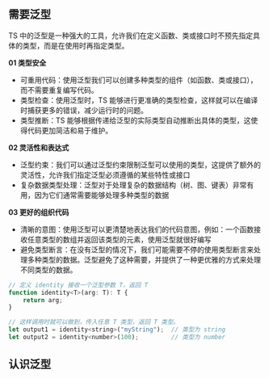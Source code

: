 ## 需要泛型

TS 中的泛型是一种强大的工具，允许我们在定义函数、类或接口时不预先指定具体的类型，而是在使用时再指定类型。

**01 类型安全**

- 可重用代码：使用泛型我们可以创建多种类型的组件（如函数、类或接口），而不需要重复编写代码。
- 类型检查：使用泛型时，TS 能够进行更准确的类型检查，这样就可以在编译时捕获更多的错误，减少运行时的问题。
- 类型推断：TS 能够根据传递给泛型的实际类型自动推断出具体的类型，这使得代码更加简洁和易于维护。


**02 灵活性和表达式**
- 泛型约束：我们可以通过泛型约束限制泛型可以使用的类型，这提供了额外的灵活性，允许我们指定泛型必须遵循的某些特性或接口
- 复杂数据类型处理：泛型对于处理复杂的数据结构（树、图、键表）非常有用，因为它们通常需要能够处理多种类型的数据

**03 更好的组织代码**

- 清晰的意图：使用泛型可以更清楚地表达我们的代码意图，例如：一个函数接收任意类型的数组并返回该类型的元素，使用泛型就很好编写
- 避免类型断言：在没有泛型的情况下，我们可能需要不停的使用类型断言来处理多种类型的数据。泛型避免了这种需要，并提供了一种更优雅的方式来处理不同类型的数据。

```javascript
// 定义 identity 接收一个泛型参数 T，返回 T 
function identity<T>(arg: T): T {
    return arg;
}

// 这样调用时就可以做到，传入任意 T 类型，返回 T 类型。
let output1 = identity<string>("myString");  // 类型为 string
let output2 = identity<number>(100);         // 类型为 number
```

## 认识泛型